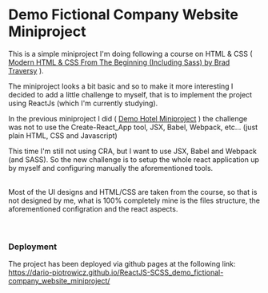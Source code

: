 # Demo Fictional Company Website Miniproject

This is a simple miniproject I'm doing following a course on HTML & CSS ( [Modern HTML & CSS From The Beginning (Including Sass) by Brad Traversy](https://www.udemy.com/course/modern-html-css-from-the-beginning/) ).

The miniproject looks a bit basic and so to make it more interesting I decided to add a little challenge to myself, that is to implement the project using ReactJs (which I'm currently studying).

In the previous miniproject I did ( [Demo Hotel Miniproject](https://github.com/dario-piotrowicz/ReactJS-CSS_demo_hotel_miniproject) ) the challenge was not to use the Create-React_App tool, JSX, Babel, Webpack, etc... (just plain HTML, CSS and Javascript)

This time I'm still not using CRA, but I want to use JSX, Babel and Webpack (and SASS). So the new challenge is to setup the whole react application up by myself and configuring manually the aforementioned tools.

\
Most of the UI designs and HTML/CSS are taken from the course, so that is not designed by me, what is 100% completely mine is the files structure, the aforementioned configration and the react aspects.
  \
  \
  \
  &NewLine;

### Deployment

The project has been deployed via github pages at the following link:\
 https://dario-piotrowicz.github.io/ReactJS-SCSS_demo_fictional-company_website_miniproject/
